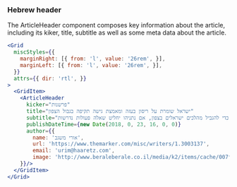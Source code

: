 ### Hebrew header

The ArticleHeader component composes key information 
about the article, including its kiker, title, subtitle
as well as some meta data about the article.

```jsx 
<Grid 
  miscStyles={{
    marginRight: [{ from: 'l', value: '26rem', }],
    marginLeft: [{ from: 'l', value: '26rem', }],  
  }}
  attrs={{ dir: 'rtl', }}
>
  <GridItem>
    <ArticleHeader 
      kicker="פרשנות"
      title="ישראל שומרת על ריסון בעזה ומאמצת גישה תקיפה בגבול הצפון"
      subtitle="ההודעה הישראלית על החזרת אספקת החשמל לעזה היא חלק מהצורך לנהל כמה משברים במקביל. קשה לראות את וושינגטון מתערבת כדי להגביל מהלכים ישראלים בצפון, אם נתניהו יחליט שאלה פעולות נדרשות"
      publishDateTime={new Date(2018, 0, 23, 16, 0, 0)}
      author={{
        name: 'אורי משגב',
        url: 'https://www.themarker.com/misc/writers/1.3003137',
        email: 'urim@haaretz.com',
        image: 'http://www.beraleberale.co.il/media/k2/items/cache/007f7dcc1de776ae0fbd86ceae8656ad_L.jpg'
    }}/>
  </GridItem>
</Grid>
```
